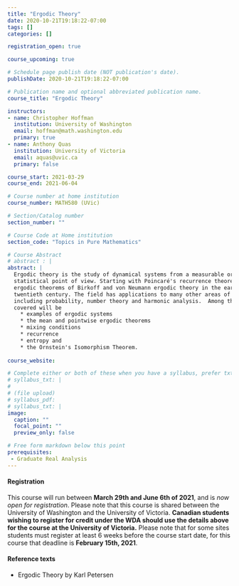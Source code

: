 ```yaml
---
title: "Ergodic Theory"
date: 2020-10-21T19:18:22-07:00
tags: []
categories: []

registration_open: true

course_upcoming: true

# Schedule page publish date (NOT publication's date).
publishDate: 2020-10-21T19:18:22-07:00

# Publication name and optional abbreviated publication name.
course_title: "Ergodic Theory"

instructors:
- name: Christopher Hoffman
  institution: University of Washington
  email: hoffman@math.washington.edu
  primary: true
- name: Anthony Quas
  institution: University of Victoria
  email: aquas@uvic.ca
  primary: false

course_start: 2021-03-29
course_end: 2021-06-04

# Course number at home institution
course_number: MATH580 (UVic)

# Section/Catalog number
section_number: ""

# Course Code at Home institution
section_code: "Topics in Pure Mathematics"

# Course Abstract
# abstract : |
abstract: |
  Ergodic theory is the study of dynamical systems from a measurable or
  statistical point of view. Starting with Poincaré's recurrence theorem and the
  ergodic theorems of Birkoff and von Neumann ergodic theory in the early
  twentieth century. The field has applications to many other areas of mathematics
  including probability, number theory and harmonic analysis.  Among the topics
  covered will be
    * examples of ergodic systems
    * the mean and pointwise ergodic theorems
    * mixing conditions
    * recurrence
    * entropy and
    * the Ornstein's Isomorphism Theorem.
  
course_website:

# Complete either or both of these when you have a syllabus, prefer txt!
# syllabus_txt: |
#
# (file upload)
# syllabus_pdf:
# syllabus_txt: |
image:
  caption: ""
  focal_point: ""
  preview_only: false

# Free form markdown below this point
prerequisites:
 - Graduate Real Analysis
---
```

#### Registration
This course will run between **March 29th and June 6th of 2021**, and is *now open
for registration*. Please note that this course is shared between the
University of Washington and the University of Victoria. **Canadian students
wishing to register for credit under the WDA should use the details above for
the course at the University of Victoria.** Please note that for some sites
students must register at least 6 weeks before the course start date, for this
course that deadline is **February 15th, 2021**.

#### Reference texts
 * Ergodic Theory by Karl Petersen
